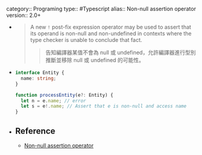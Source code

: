 category:: Programing
type:: #Typescript
alias:: Non-null assertion operator
version:: 2.0+

- > A new `!` post-fix expression operator may be used to assert that its operand is non-null and non-undefined in contexts where the type checker is unable to conclude that fact.
  >> 告知編譯器某值不會為 null 或 undefined，允許編譯器進行型別推斷並移除 null 或 undefined 的可能性。
- ```typescript
  interface Entity {
    name: string;
  }
  
  function processEntity(e?: Entity) {
    let n = e.name; // error
    let s = e!.name; // Assert that e is non-null and access name
  }
  ```
- ## Reference
	- [Non-null assertion operator](https://www.typescriptlang.org/docs/handbook/release-notes/typescript-2-0.html#non-null-assertion-operator)